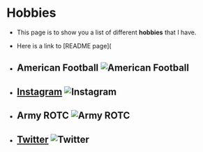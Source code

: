 # Hobbies 

- This page is to show you a list of different **hobbies** that I have.

- Here is a link to [README page](


* ## American Football ![American Football](https://target.scene7.com/is/image/Target/GUEST_3428dbb8-dbeb-47eb-874e-84d7569f3704?wid=488&hei=488&fmt=pjpeg)
* ## [Instagram](https://www.instagram.com/) ![Instagram](https://store-images.s-microsoft.com/image/apps.31997.13510798887167234.6cd52261-a276-49cf-9b6b-9ef8491fb799.30e70ce4-33c5-43d6-9af1-491fe4679377?mode=scale&q=90&h=300&w=300)
* ## Army ROTC ![Army ROTC](https://pbs.twimg.com/profile_images/809436880257372160/kyAC2b-Q.jpg)
* ## [Twitter](https://twitter.com/?lang=en) ![Twitter](https://encrypted-tbn0.gstatic.com/images?q=tbn:ANd9GcSa144IDujURBhGYaXX9nf8hVzKmRL41P9c3Q&usqp=CAU)
